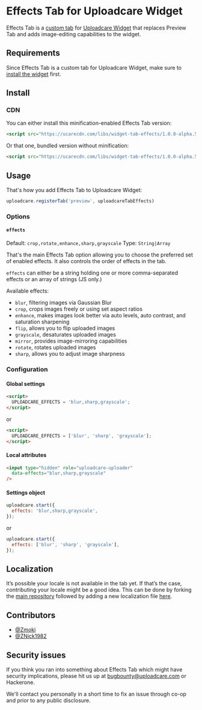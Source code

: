 # Effects Tab for Uploadcare Widget

Effects Tab is a
[custom tab](https://uploadcare.com/tutorials/widget_customization/#tabs) 
for [Uploadcare Widget](https://uploadcare.com/documentation/widget/)
that replaces Preview Tab and adds image-editing capabilities
to the widget.

## Requirements

Since Effects Tab is a custom tab for Uploadcare Widget,
make sure to
[install the widget](https://uploadcare.com/documentation/widget/#install)
first. 

## Install

### CDN

You can either install this minification-enabled Effects Tab version:

```html
<script src="https://ucarecdn.com/libs/widget-tab-effects/1.0.0-alpha.5/uploadcare.tab-effects.min.js" charset="utf-8"></script>
```

Or that one, bundled version without minification:

```html
<script src="https://ucarecdn.com/libs/widget-tab-effects/1.0.0-alpha.5/uploadcare.tab-effects.js" charset="utf-8"></script>
```

## Usage

That's how you add Effects Tab to Uploadcare Widget:

```javascript
uploadcare.registerTab('preview', uploadcareTabEffects)
```

### Options

#### `effects`

Default: `crop,rotate,enhance,sharp,grayscale`
Type: `String|Array`

That's the main Effects Tab option allowing you to
choose the preferred set of enabled effects. It also
controls the order of effects in the tab.

`effects` can either be a string holding one or more
comma-separated effects or an array of strings (JS only.)

Available effects:

* `blur`, filtering images via Gaussian Blur
* `crop`, crops images freely or using set aspect ratios
* `enhance`, makes images look better via auto
  levels, auto contrast, and saturation sharpening
* `flip`, allows you to flip uploaded images
* `grayscale`, desaturates uploaded images
* `mirror`, provides image-mirroring capabilities
* `rotate`, rotates uploaded images
* `sharp`, allows you to adjust image sharpness

### Configuration

#### Global settings

```html
<script>
  UPLOADCARE_EFFECTS = 'blur,sharp,grayscale';
</script>
```

or

```html
<script>
  UPLOADCARE_EFFECTS = ['blur', 'sharp', 'grayscale'];
</script>
```

#### Local attributes

```html
<input type="hidden" role="uploadcare-uploader"
  data-effects="blur,sharp,grayscale"
/>
```

#### Settings object

```javascript
uploadcare.start({
  effects: 'blur,sharp,grayscale',
});
```

or

```javascript
uploadcare.start({
  effects: ['blur', 'sharp', 'grayscale'],
});
```

## Localization

It’s possible your locale is not available in the tab yet. 
If that’s the case, contributing your locale might be a good idea. 
This can be done by forking the
[main repository](https://github.com/uploadcare/uploadcare-widget-tab-effects) 
followed by adding a new localization file 
[here](https://github.com/uploadcare/uploadcare-widget-tab-effects/tree/master/src/locale).

## Contributors

* [@Zmoki](https://github.com/Zmoki)
* [@ZNick1982](https://github.com/ZNick1982)

## Security issues

If you think you ran into something about Effects Tab
which might have security implications, please hit us up at
[bugbounty@uploadcare.com](mailto:bugbounty@uploadcare.com)
or Hackerone.

We'll contact you personally in a short time to fix an issue
through co-op and prior to any public disclosure.
